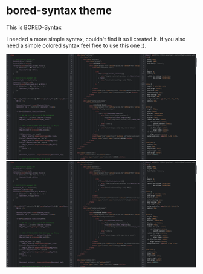 # bored-syntax theme

This is BORED-Syntax

I needed a more simple syntax, couldn't find it so I created it.
If you also need a simple colored syntax feel free to use this one :).

![example image](https://raw.githubusercontent.com/RomanLeonard/bored-syntax/master/bored-syntax.png)
<img src="bored-syntax.png"/>

